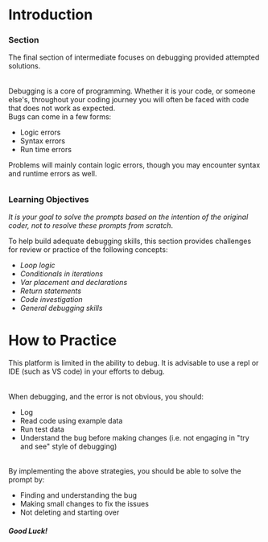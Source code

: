# Introduction

### Section

The final section of intermediate focuses on debugging provided attempted solutions.
######
Debugging is a core of programming. Whether it is your code, or someone else's, throughout your coding journey you will often be faced with code that does not work as expected.  
Bugs can come in a few forms:
  * Logic errors
  * Syntax errors
  * Run time errors

Problems will mainly contain logic errors, though you may encounter syntax and runtime errors as well. 
######
### Learning Objectives  
*It is your goal to solve the prompts based on the intention of the original coder, not to resolve these prompts from scratch*.  

To help build adequate debugging skills, this section provides challenges for review or practice of the following concepts: 

* *Loop logic*
* *Conditionals in iterations*
* *Var placement and declarations*
* *Return statements*
* *Code investigation*
* *General debugging skills*
######
# How to Practice

This platform is limited in the ability to debug. It is advisable to use a repl or IDE (such as VS code) in your efforts to debug. 
######
When debugging, and the error is not obvious, you should:
* Log
* Read code using example data
* Run test data
* Understand the bug before making changes (i.e. not engaging in "try and see" style of debugging)
######
By implementing the above strategies, you should be able to solve the prompt by:
* Finding and understanding the bug
* Making small changes to fix the issues
* Not deleting and starting over

##### Good Luck!